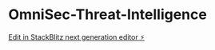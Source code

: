 # OmniSec-Threat-Intelligence

[Edit in StackBlitz next generation editor ⚡️](https://stackblitz.com/~/github.com/cybersn1per26/OmniSec-Threat-Intelligence)